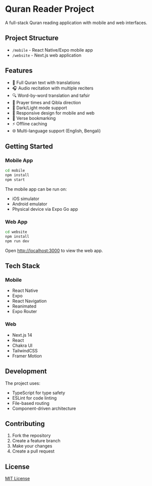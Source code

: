 # Quran Reader Project

A full-stack Quran reading application with mobile and web interfaces.

## Project Structure

- `/mobile` - React Native/Expo mobile app
- `/website` - Next.js web application

## Features

- 📖 Full Quran text with translations
- 🎧 Audio recitation with multiple reciters 
- 🔍 Word-by-word translation and tafsir
- 🕌 Prayer times and Qibla direction
- 🌙 Dark/Light mode support
- 📱 Responsive design for mobile and web
- 📌 Verse bookmarking
- ⚡ Offline caching
- 🌐 Multi-language support (English, Bengali)

## Getting Started

### Mobile App

```bash
cd mobile
npm install
npm start
```

The mobile app can be run on:
- iOS simulator
- Android emulator 
- Physical device via Expo Go app

### Web App

```bash
cd website
npm install
npm run dev
```

Open [http://localhost:3000](http://localhost:3000) to view the web app.

## Tech Stack

### Mobile
- React Native
- Expo
- React Navigation
- Reanimated
- Expo Router

### Web
- Next.js 14
- React
- Chakra UI
- TailwindCSS
- Framer Motion

## Development

The project uses:
- TypeScript for type safety
- ESLint for code linting
- File-based routing
- Component-driven architecture

## Contributing

1. Fork the repository
2. Create a feature branch
3. Make your changes
4. Create a pull request

## License

[MIT License](LICENSE)